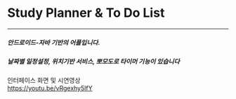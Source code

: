 # Study Planner & To Do List
---
##### 안드로이드-자바 기반의 어플입니다.   
##### 날짜별 일정설정, 위치기반 서비스, 뽀모도로 타이머 기능이 있습니다   

인터페이스 화면 및 시연영상   
https://youtu.be/vRgexhy5lfY
